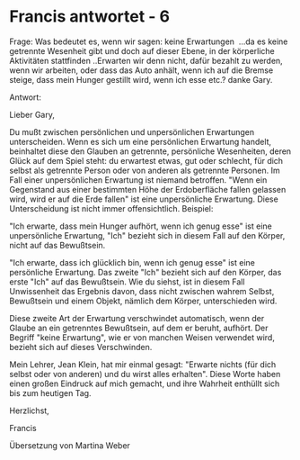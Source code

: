 # Francis antwortet - 6

Frage: Was bedeutet es, wenn wir sagen: keine Erwartungen&nbsp; ...da es keine getrennte Wesenheit gibt und doch auf dieser Ebene, in der k&ouml;rperliche Aktivit&auml;ten stattfinden ..Erwarten wir denn nicht, daf&uuml;r bezahlt zu werden, wenn wir arbeiten, oder dass das Auto anh&auml;lt, wenn ich auf die Bremse steige, dass mein Hunger gestillt wird, wenn ich esse etc.? danke Gary. 

Antwort:&nbsp;

Lieber Gary,

Du mu&szlig;t zwischen pers&ouml;nlichen und unpers&ouml;nlichen Erwartungen unterscheiden. Wenn es sich um eine pers&ouml;nlichen Erwartung handelt, beinhaltet diese den Glauben an getrennte, pers&ouml;nliche Wesenheiten, deren Gl&uuml;ck auf dem Spiel steht: du erwartest etwas, gut oder schlecht, f&uuml;r dich selbst als getrennte Person oder von anderen als getrennte Personen. Im Fall einer unpers&ouml;nlichen Erwartung ist niemand betroffen. "Wenn ein Gegenstand aus einer bestimmten H&ouml;he der Erdoberfl&auml;che fallen gelassen wird, wird er auf die Erde fallen" ist eine unpers&ouml;nliche Erwartung. Diese Unterscheidung ist nicht immer offensichtlich. Beispiel:

"Ich erwarte, dass mein Hunger aufh&ouml;rt, wenn ich genug esse" ist eine unpers&ouml;nliche Erwartung, "Ich" bezieht sich in diesem Fall auf den K&ouml;rper, nicht auf das Bewu&szlig;tsein.&nbsp;

"Ich erwarte, dass ich gl&uuml;cklich bin, wenn ich genug esse" ist eine pers&ouml;nliche Erwartung. Das zweite "Ich" bezieht sich auf den K&ouml;rper, das erste "Ich" auf das Bewu&szlig;tsein. Wie du siehst, ist in diesem Fall Unwissenheit das Ergebnis davon, dass nicht zwischen wahrem Selbst, Bewu&szlig;tsein und einem Objekt, n&auml;mlich dem K&ouml;rper, unterschieden wird.

Diese zweite Art der Erwartung verschwindet automatisch, wenn der Glaube an ein getrenntes Bewu&szlig;tsein, auf dem er beruht, aufh&ouml;rt. Der Begriff "keine Erwartung", wie er von manchen Weisen verwendet wird, bezieht sich auf dieses Verschwinden.&nbsp;

Mein Lehrer, Jean Klein, hat mir einmal gesagt: "Erwarte nichts (f&uuml;r dich selbst oder von anderen) und du wirst alles erhalten". Diese Worte haben einen gro&szlig;en Eindruck auf mich gemacht, und ihre Wahrheit enth&uuml;llt sich bis zum heutigen Tag.

Herzlichst,

Francis

&Uuml;bersetzung von Martina Weber

